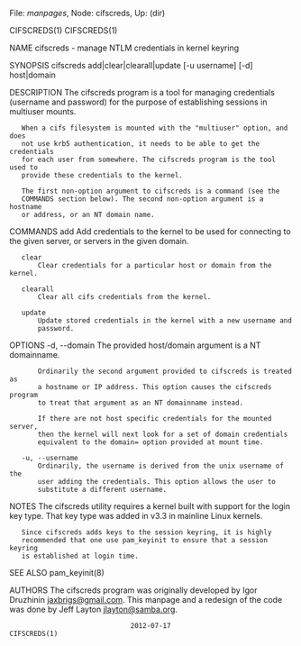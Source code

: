 File: *manpages*,  Node: cifscreds,  Up: (dir)

CIFSCREDS(1)                                                      CIFSCREDS(1)



NAME
       cifscreds - manage NTLM credentials in kernel keyring

SYNOPSIS
       cifscreds add|clear|clearall|update [-u username] [-d] host|domain

DESCRIPTION
       The cifscreds program is a tool for managing credentials (username and
       password) for the purpose of establishing sessions in multiuser mounts.

       When a cifs filesystem is mounted with the "multiuser" option, and does
       not use krb5 authentication, it needs to be able to get the credentials
       for each user from somewhere. The cifscreds program is the tool used to
       provide these credentials to the kernel.

       The first non-option argument to cifscreds is a command (see the
       COMMANDS section below). The second non-option argument is a hostname
       or address, or an NT domain name.

COMMANDS
       add Add credentials to the kernel to be used for connecting to the
           given server, or servers in the given domain.

       clear
           Clear credentials for a particular host or domain from the kernel.

       clearall
           Clear all cifs credentials from the kernel.

       update
           Update stored credentials in the kernel with a new username and
           password.

OPTIONS
       -d, --domain
           The provided host/domain argument is a NT domainname.

           Ordinarily the second argument provided to cifscreds is treated as
           a hostname or IP address. This option causes the cifscreds program
           to treat that argument as an NT domainname instead.

           If there are not host specific credentials for the mounted server,
           then the kernel will next look for a set of domain credentials
           equivalent to the domain= option provided at mount time.

       -u, --username
           Ordinarily, the username is derived from the unix username of the
           user adding the credentials. This option allows the user to
           substitute a different username.

NOTES
       The cifscreds utility requires a kernel built with support for the
       login key type. That key type was added in v3.3 in mainline Linux
       kernels.

       Since cifscreds adds keys to the session keyring, it is highly
       recommended that one use pam_keyinit to ensure that a session keyring
       is established at login time.

SEE ALSO
       pam_keyinit(8)

AUTHORS
       The cifscreds program was originally developed by Igor Druzhinin
       <jaxbrigs@gmail.com>. This manpage and a redesign of the code was done
       by Jeff Layton <jlayton@samba.org>.



                                  2012-07-17                      CIFSCREDS(1)
